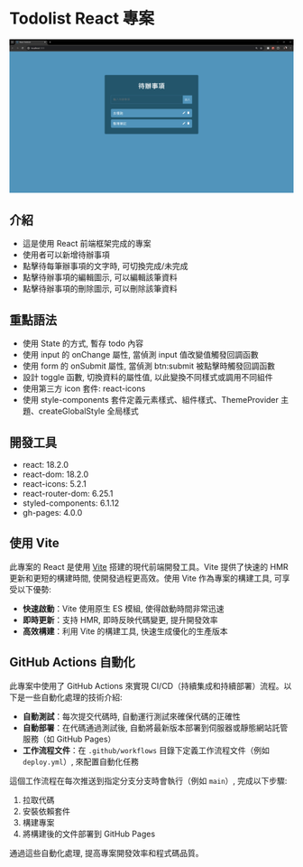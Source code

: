 # Todolist React 專案

![導覽圖片](public/readme/introduce.png)

## 介紹
+ 這是使用 React 前端框架完成的專案
+ 使用者可以新增待辦事項
+ 點擊待每筆辦事項的文字時, 可切換完成/未完成
+ 點擊待辦事項的編輯圖示, 可以編輯該筆資料
+ 點擊待辦事項的刪除圖示, 可以刪除該筆資料


## 重點語法
+ 使用 State 的方式, 暫存 todo 內容
+ 使用 input 的 onChange 屬性, 當偵測 input 值改變值觸發回調函數
+ 使用 form 的 onSubmit 屬性, 當偵測 btn:submit 被點擊時觸發回調函數
+ 設計 toggle 函數, 切換資料的屬性值, 以此變換不同樣式或調用不同組件
+	使用第三方 icon 套件: react-icons
+ 使用 style-components 套件定義元素樣式、組件樣式、ThemeProvider 主題、createGlobalStyle 全局樣式


## 開發工具
+ react: 18.2.0
+ react-dom: 18.2.0
+ react-icons: 5.2.1
+ react-router-dom: 6.25.1
+ styled-components: 6.1.12
+ gh-pages: 4.0.0


## 使用 Vite
此專案的 React 是使用 [Vite](https://vitejs.dev/) 搭建的現代前端開發工具。Vite 提供了快速的 HMR 更新和更短的構建時間, 使開發過程更高效。使用 Vite 作為專案的構建工具, 可享受以下優勢:

+ **快速啟動**：Vite 使用原生 ES 模組, 使得啟動時間非常迅速
+ **即時更新**：支持 HMR, 即時反映代碼變更, 提升開發效率
+ **高效構建**：利用 Vite 的構建工具, 快速生成優化的生產版本


## GitHub Actions 自動化
此專案中使用了 GitHub Actions 來實現 CI/CD（持續集成和持續部署）流程。以下是一些自動化處理的技術介紹:

+ **自動測試**：每次提交代碼時, 自動運行測試來確保代碼的正確性
+ **自動部署**：在代碼通過測試後, 自動將最新版本部署到伺服器或靜態網站託管服務（如 GitHub Pages）
+ **工作流程文件**：在 `.github/workflows` 目錄下定義工作流程文件（例如 `deploy.yml`）, 來配置自動化任務

這個工作流程在每次推送到指定分支分支時會執行（例如 `main`）, 完成以下步驟:
1. 拉取代碼
2. 安裝依賴套件
3. 構建專案
4. 將構建後的文件部署到 GitHub Pages

通過這些自動化處理, 提高專案開發效率和程式碼品質。



